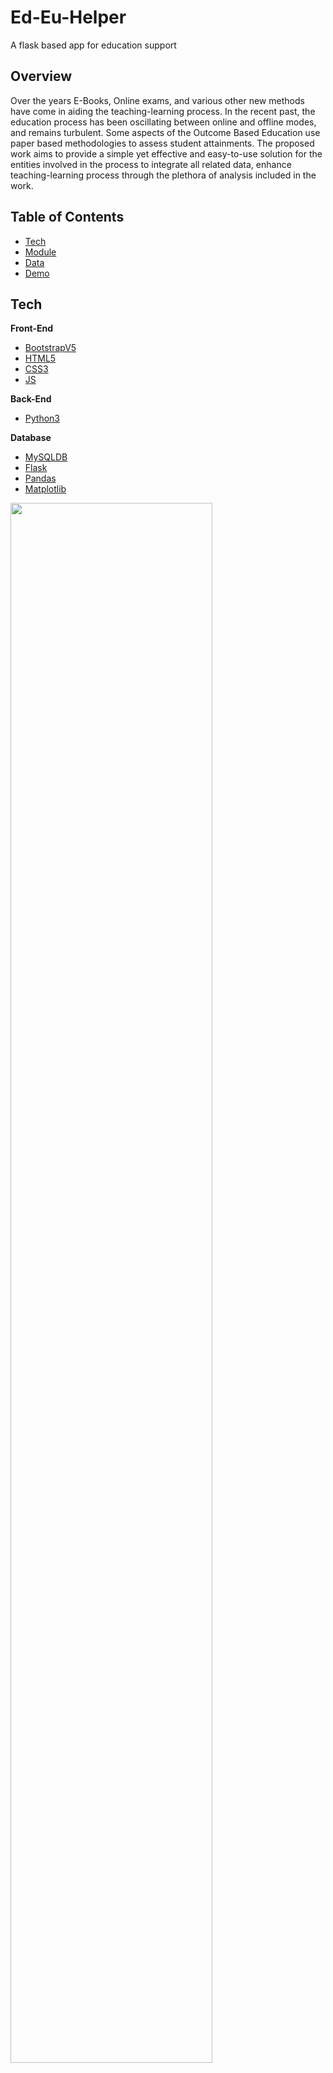 # Ed-Eu-Helper
A flask based app for education support
## Overview

Over the years E-Books, Online exams, and various other new methods have come in aiding the teaching-learning process. In the recent past, the education process has been oscillating between online and offline modes, and remains turbulent. Some aspects of the Outcome Based Education use paper based methodologies to assess student attainments. The proposed work aims to provide a simple yet effective and easy-to-use solution for the entities involved in the process to integrate all related data, enhance teaching-learning process through the plethora of analysis included in the work.

## Table of Contents

- [Tech](#tech)<br/>
- [Module](#Modules)<br/>
- [Data](#data)<br/>
- [Demo](#demo)<br/>


## Tech


**Front-End**

- [BootstrapV5](https://getbootstrap.com/)
- [HTML5](https://en.wikipedia.org/wiki/HTML5)
- [CSS3](https://www.w3schools.com/css/)
- [JS](https://www.chartjs.org/)

**Back-End**

- [Python3](https://www.python.org/download/releases/3.0/)


**Database**

- [MySQLDB](https://mysqlclient.readthedocs.io/user_guide.html)
- [Flask](https://flask.palletsprojects.com/en/2.2.x/)
- [Pandas](https://pandas.pydata.org/docs/index.html)
- [Matplotlib](https://matplotlib.org/)

<img src="https://github.com/sanjna10/Ed-Eu-Helper/blob/main/Images/architecturefyp.drawio.png" width="80%" height="80%">

## Data

Data in this project refers to proporties involved in the visualization and attainment process. Below is the image of the flow chat that specifies how the data is transformed through different modules in the backend to generate the desired results.

<img src="https://github.com/sanjna10/Ed-Eu-Helper/blob/main/Images/data_flow.png" width="70%" height="70%">

We try to validate the importence of each question through standardised proporties used for NAAC accredition such as COs,POs, BTLs. The teaching methodologies , exam validations and mark distrution is analysed based on the above given proporties so as to change and upgrade the curriculum.


## Modules 

- Login and forgot password module : User logs in through pre-existing credentials given by the admin. Features such as forgot password is implemented so as to provide an alternate mode for logging in. This sends an OTP to the verified email account where opttions will be provided to reset the password.

- QP scanning module: Every question in an assessment has a unique property associated so as to identify its difficulty level etc. This is done through the help 3 different property metrics specified by NAAC which are COs,BTLs,DLs for the corresponding question and sub questions along with the marks allocated for each. These are followed by every college in India. This module tries to extract these features from every question given a question paper in the form of docx or pdf. This can also be extended to online quizzes and tests. A thorough QP analysis is performed with the data collected along with the student performance and attainment.

- Manual/OpenCV based mark entry process: A customized CSV file is generated given the roll numbers as rows along with the questions , marks allocated and sub question. Open CV can be used to mitigate the manual mark entry process so as to automate the system. These can be scaled to be tied up with other portals that are currently in use for quizzing and assessment etc.. These are to be stored in the db for analysis and attainment calculation.


- Analysis and reports:Analysis of CO, PO, BTL distribution of question papers along with its mark distribution is given after the compution and property extraction. Reports of student performance and marks are also given.

- Attainment and reports: Attainment calculation for each subject is done through the standard practices specified by the NAAC accredition board.

- Restricted access: Reports such as attainment can be confidential and is restricted to certian users. Hence facilities are provided to block them from further accessing certain modules.


## Demo 

**Login**

<img src="https://github.com/sanjna10/Ed-Eu-Helper/blob/main/Images/login1.PNG" width="70%" height="70%">


**Reset Password**

<img src="https://github.com/sanjna10/Ed-Eu-Helper/blob/main/Images/resetpass.PNG" width="70%" height="70%">

**Analytics and reports module**

<img src="https://github.com/sanjna10/Ed-Eu-Helper/blob/main/Images/plots.gif">

**Analysis  and update of reports onto db module**


<img src="https://github.com/sanjna10/Ed-Eu-Helper/blob/main/Images/upload.gif">

**Analysis and Attainment View**


<img src="https://github.com/sanjna10/Ed-Eu-Helper/blob/main/Images/prog.gif">







